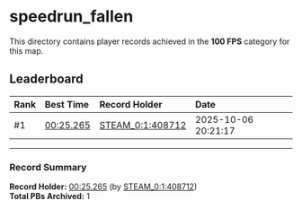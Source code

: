 # speedrun_fallen

This directory contains player records achieved in the **100 FPS** category for this map.

## Leaderboard

| Rank | Best Time | Record Holder | Date                |
| :--- | :-------- | :------------ | :------------------ |
| #1   | [00:25.265](./00025265_STEAM_0_1_408712_20251006-202117.zip) | [STEAM_0:1:408712](https://speedrun16.com/profile/STEAM_0:1:408712)   | 2025-10-06 20:21:17 |

---

### Record Summary
**Record Holder:** [00:25.265](./00025265_STEAM_0_1_408712_20251006-202117.zip) (by [STEAM_0:1:408712](https://speedrun16.com/profile/STEAM_0:1:408712))  
**Total PBs Archived:** 1